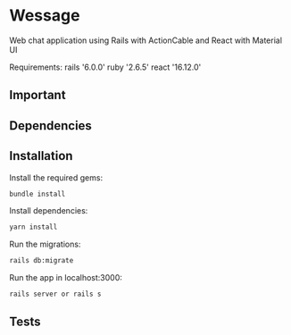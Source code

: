 # Wessage 
 Web chat application using Rails with ActionCable and React with Material UI

Requirements:
rails '6.0.0'
ruby '2.6.5'
react '16.12.0'

## Important

## Dependencies

## Installation
Install the required gems:
```bash
bundle install
```
Install dependencies:
```bash
yarn install
```
Run the migrations:
```bash
rails db:migrate
```
Run the app in localhost:3000:
```bash
rails server or rails s
```
## Tests
